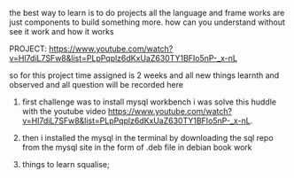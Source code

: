 the best way to learn is to do projects all the language and frame works are just components to build something more. how can you understand without see it work and how it works

PROJECT:
https://www.youtube.com/watch?v=Hl7diL7SFw8&list=PLpPqplz6dKxUaZ630TY1BFIo5nP-_x-nL

so for this project time assigned is 2 weeks and all new things learnth and observed and all question will be recorded here



1. first challenge was to install mysql workbench i was solve this huddle with the youtube video <https://www.youtube.com/watch?v=Hl7diL7SFw8&list=PLpPqplz6dKxUaZ630TY1BFIo5nP-_x-nL>.
2. then i installed the mysql in the terminal by downloading the sql repo from the mysql site in the form of .deb file in debian book work

3. things to learn squalise;